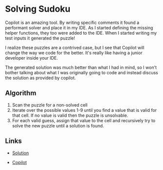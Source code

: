# Solving Sudoku

Copilot is an amazing tool. By writing specific comments it found a performant solver and place it in my IDE.
As I started defining the missing helper functions, they too were added to the IDE. When I started writing my test inputs it generated the puzzle!

I realize these puzzles are a contrived case, but I see that Copilot will change the way we code for the better. It's really like having a junior developer inside your IDE.

The generated solution was much better than what I had in mind, so I won't bother talking about what I was originally going to code and instead discuss the solution as provided by copilot.

## Algorithm

1. Scan the puzzle for a non-solved cell
2. Iterate over the possible values 1-9 until you find a value that is valid for that cell. If no value is valid then the puzzle is unsolvable.
3. For each valid guess, assign that value to the cell and recursively try to solve the new puzzle until a solution is found.

## Links

- [Solution](./sudoku.js)

- [Copilot](https://copilot.github.com/)
